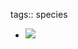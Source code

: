 tags:: species

- ![](https://peach-geographical-bat-397.mypinata.cloud/ipfs/QmWG2Fvu4peqF6aGcKFQ7wDvAZAGsAjsgCFB77rSPjsZkb)